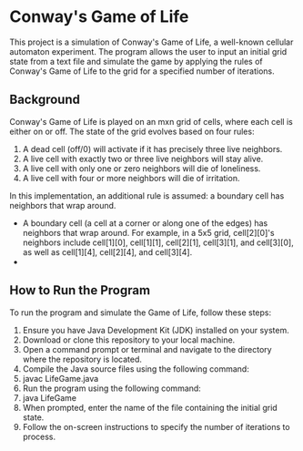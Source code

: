 # Conway's Game of Life
 
This project is a simulation of Conway's Game of Life, a well-known cellular automaton experiment. The program allows the user to input an initial grid state from a text file and simulate the game by applying the rules of Conway's Game of Life to the grid for a specified number of iterations.

## Background
Conway's Game of Life is played on an mxn grid of cells, where each cell is either on or off. The state of the grid evolves based on four rules:

1. A dead cell (off/0) will activate if it has precisely three live neighbors.
2. A live cell with exactly two or three live neighbors will stay alive.
3. A live cell with only one or zero neighbors will die of loneliness.
4. A live cell with four or more neighbors will die of irritation.

In this implementation, an additional rule is assumed: a boundary cell has neighbors that wrap around.
  - A boundary cell (a cell at a corner or along one of the edges) has neighbors that wrap around. For example, in a 5x5 grid, cell[2][0]'s neighbors include cell[1][0], cell[1][1], cell[2][1], cell[3][1], and cell[3][0], as well as cell[1][4], cell[2][4], and cell[3][4].
  - 
## How to Run the Program
To run the program and simulate the Game of Life, follow these steps:

1. Ensure you have Java Development Kit (JDK) installed on your system.
2. Download or clone this repository to your local machine.
3. Open a command prompt or terminal and navigate to the directory where the repository is located.
4. Compile the Java source files using the following command:
5. javac LifeGame.java
6. Run the program using the following command:
7. java LifeGame
8. When prompted, enter the name of the file containing the initial grid state.
9. Follow the on-screen instructions to specify the number of iterations to process.

